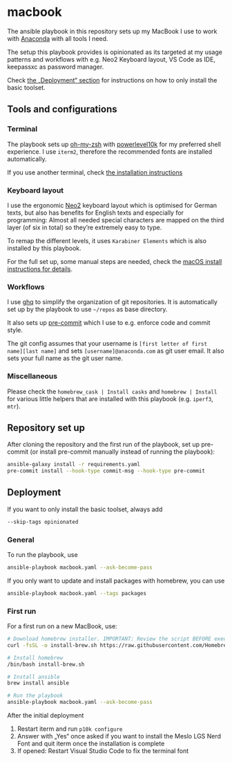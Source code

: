 # macbook

The ansible playbook in this repository sets up my MacBook I use to work with [Anaconda](https://anaconda.com) with all tools I need.

The setup this playbook provides is opinionated as its targeted at my usage patterns and workflows with e.g. Neo2 Keyboard layout, VS Code as IDE, keepassxc as password manager.

Check [the „Deployment“ section](##Deployment) for instructions on how to only install the basic toolset.

## Tools and configurations

### Terminal

The playbook sets up [oh-my-zsh](https://github.com/ohmyzsh/ohmyzsh) with [powerlevel10k](https://github.com/romkatv/powerlevel10k) for my preferred shell experience. I use `iterm2`, therefore the recommended fonts are installed automatically.

If you use another terminal, check [the installation instructions](https://github.com/romkatv/powerlevel10k#meslo-nerd-font-patched-for-powerlevel10k)

### Keyboard layout

I use the ergonomic [Neo2](https://neo-layout.org/) keyboard layout which is optimised for German texts, but also has benefits for English texts and especially for programming: Almost all needed special characters are mapped on the third layer (of six in total) so they’re extremely easy to type.

To remap the different levels, it uses `Karabiner Elements` which is also installed by this playbook.

For the full set up, some manual steps are needed, check the [macOS install instructions for details](https://neo-layout.org/Einrichtung/macOS/).

### Workflows

I use [ghq](https://github.com/x-motemen/ghq) to simplify the organization of git repositories. It is automatically set up by the playbook to use `~/repos` as base directory.

It also sets up [pre-commit](https://pre-commit.com/) which I use to e.g. enforce code and commit style.

The git config assumes that your username is `[first letter of first name][last name]` and sets `[username]@anaconda.com` as git user email.
It also sets your full name as the git user name.

### Miscellaneous

Please check the `homebrew_cask | Install casks` and `homebrew | Install` for various little helpers that are installed with this playbook (e.g. `iperf3`, `mtr`).

## Repository set up

After cloning the repository and the first run of the playbook, set up pre-commit (or install pre-commit manually instead of running the playbook):

```sh
ansible-galaxy install -r requirements.yaml
pre-commit install --hook-type commit-msg --hook-type pre-commit
```

## Deployment

If you want to only install the basic toolset, always add

```sh
--skip-tags opinionated
```

### General

To run the playbook, use

```sh
ansible-playbook macbook.yaml --ask-become-pass
```

If you only want to update and install packages with homebrew, you can use

```sh
ansible-playbook macbook.yaml --tags packages
```

### First run

For a first run on a new MacBook, use:

```sh
# Download homebrew installer. IMPORTANT: Review the script BEFORE executing it!
curl -fsSL -o install-brew.sh https://raw.githubusercontent.com/Homebrew/install/HEAD/install.sh

# Install homebrew
/bin/bash install-brew.sh

# Install ansible
brew install ansible

# Run the playbook
ansible-playbook macbook.yaml --ask-become-pass
```

After the initial deployment

1. Restart iterm and run `p10k configure`
2. Answer with „Yes“ once asked if you want to install the Meslo LGS Nerd Font and quit iterm once the installation is complete
3. If opened: Restart Visual Studio Code to fix the terminal font
